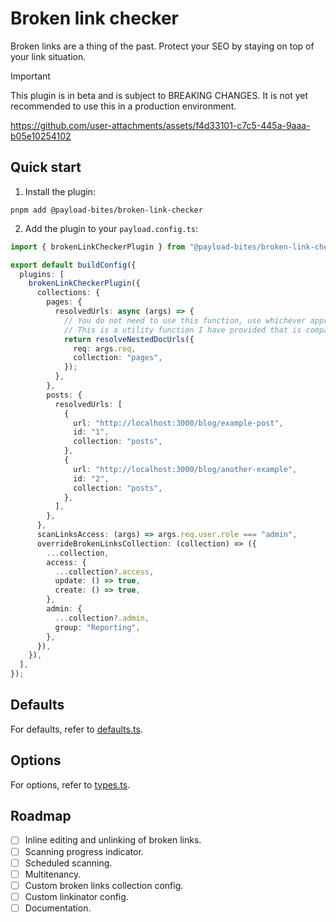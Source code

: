 # Broken link checker

Broken links are a thing of the past. Protect your SEO by staying on top of your link situation.

> [!IMPORTANT]
> This plugin is in beta and is subject to BREAKING CHANGES. It is not yet recommended to use this in a production environment.

https://github.com/user-attachments/assets/f4d33101-c7c5-445a-9aaa-b05e10254102

## Quick start

1. Install the plugin:

```shell
pnpm add @payload-bites/broken-link-checker
```

2. Add the plugin to your `payload.config.ts`:

```ts
import { brokenLinkCheckerPlugin } from "@payload-bites/broken-link-checker";

export default buildConfig({
  plugins: [
    brokenLinkCheckerPlugin({
      collections: {
        pages: {
          resolvedUrls: async (args) => {
            // You do not need to use this function, use whichever approach works for your project needs.
            // This is a utility function I have provided that is compatible with plugin-nested-docs.
            return resolveNestedDocUrls({
              req: args.req,
              collection: "pages",
            });
          },
        },
        posts: {
          resolvedUrls: [
            {
              url: "http://localhost:3000/blog/example-post",
              id: "1",
              collection: "posts",
            },
            {
              url: "http://localhost:3000/blog/another-example",
              id: "2",
              collection: "posts",
            },
          ],
        },
      },
      scanLinksAccess: (args) => args.req.user.role === "admin",
      overrideBrokenLinksCollection: (collection) => ({
        ...collection,
        access: {
          ...collection?.access,
          update: () => true,
          create: () => true,
        },
        admin: {
          ...collection?.admin,
          group: "Reporting",
        },
      }),
    }),
  ],
});
```

## Defaults

For defaults, refer to [defaults.ts](./src/defaults.ts).

## Options

For options, refer to [types.ts](./src/types.ts).

## Roadmap

- [ ] Inline editing and unlinking of broken links.
- [ ] Scanning progress indicator.
- [ ] Scheduled scanning.
- [ ] Multitenancy.
- [ ] Custom broken links collection config.
- [ ] Custom linkinator config.
- [ ] Documentation.
